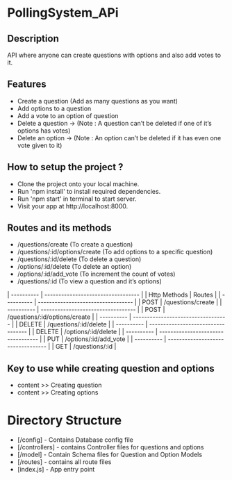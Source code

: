 # PollingSystem_APi

## Description

API where anyone can create questions with options and also add votes to it.

## Features

- Create a question (Add as many questions as you want)
- Add options to a question
- Add a vote to an option of question
- Delete a question → (Note : A question can’t be deleted if one of it’s options has votes)
- Delete an option → (Note : An option can’t be deleted if it has even one vote given to it)

## How to setup the project ?

- Clone the project onto your local machine.
- Run 'npm install' to install required dependencies.
- Run 'npm start' in terminal to start server.
- Visit your app at http://localhost:8000.

## Routes and its methods

- /questions/create (To create a question)
- /questions/:id/options/create (To add options to a specific question)
- /questions/:id/delete (To delete a question)
- /options/:id/delete (To delete an option)
- /options/:id/add_vote (To increment the count of votes)
- /questions/:id (To view a question and it’s options)

| ---------- | ---------------------------------- |
| Http Methods | Routes |
| ---------- | ---------------------------------- |
| POST | /questions/create |
| ---------- | ---------------------------------- |
| POST | /questions/:id/options/create |
| ---------- | ---------------------------------- |
| DELETE | /questions/:id/delete |
| ---------- | ---------------------------------- |
| DELETE | /options/:id/delete |
| ---------- | ---------------------------------- |
| PUT | /options/:id/add_vote |
| ---------- | ---------------------------------- |
| GET | /questions/:id |

## Key to use while creating question and options

- content >> Creating question
- content >> Creating options

# Directory Structure

- [/config] - Contains Database config file
- [/controllers] - contains Controller files for questions and options
- [/model] - Contain Schema files for Question and Option Models
- [/routes] - contains all route files
- [index.js] - App entry point

